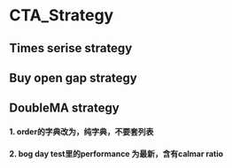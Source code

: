 # CTA_Strategy
## Times serise strategy
## Buy open gap strategy
## DoubleMA strategy
#### 1. order的字典改为，纯字典，不要套列表
#### 2. bog day test里的performance 为最新，含有calmar ratio